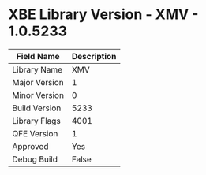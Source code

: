 # XBE Library Version - XMV - 1.0.5233

| Field Name | Description |
|---|---|
| Library Name | XMV |
| Major Version | 1 |
| Minor Version | 0 |
| Build Version | 5233 |
| Library Flags | 4001 |
| QFE Version | 1 |
| Approved | Yes |
| Debug Build | False |
